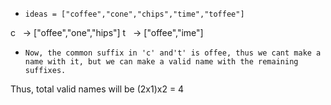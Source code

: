 *     ideas = ["coffee","cone","chips","time","toffee"]
c    -> ["offee","one","hips"]
t    -> ["offee","ime"]
*     Now, the common suffix in 'c' and't' is offee, thus we cant make a name with it, but we can make a valid name with the remaining suffixes.
Thus, total valid names will be (2x1)x2 = 4